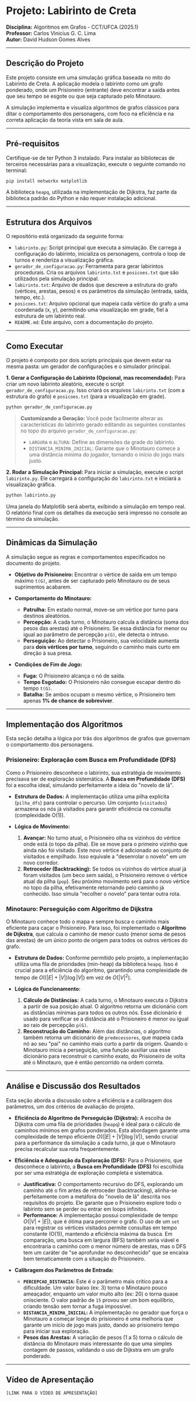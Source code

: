 # Projeto: Labirinto de Creta

**Disciplina:** Algoritmos em Grafos - CCT/UFCA (2025.1)  
**Professor:** Carlos Vinicius G. C. Lima  
**Autor:** David Hudson Gomes Alves

---

## Descrição do Projeto
Este projeto consiste em uma simulação gráfica baseada no mito do Labirinto de Creta. A aplicação modela o labirinto como um grafo ponderado, onde um Prisioneiro (entrante) deve encontrar a saída antes que seu tempo se esgote ou que seja capturado pelo Minotauro.

A simulação implementa e visualiza algoritmos de grafos clássicos para ditar o comportamento dos personagens, com foco na eficiência e na correta aplicação da teoria vista em sala de aula.

---

## Pré-requisitos
Certifique-se de ter Python 3 instalado. Para instalar as bibliotecas de terceiros necessárias para a visualização, execute o seguinte comando no terminal:
```bash
pip install networkx matplotlib
````

A biblioteca `heapq`, utilizada na implementação de Dijkstra, faz parte da biblioteca padrão do Python e não requer instalação adicional.

-----

## Estrutura dos Arquivos

O repositório está organizado da seguinte forma:

  * `labirinto.py`: Script principal que executa a simulação. Ele carrega a configuração do labirinto, inicializa os personagens, controla o loop de turnos e renderiza a visualização gráfica.
  * `gerador_de_configuracao.py`: Ferramenta para gerar labirintos procedurais. Cria os arquivos `labirinto.txt` e `posicoes.txt` que são utilizados pela simulação principal.
  * `labirinto.txt`: Arquivo de dados que descreve a estrutura do grafo (vértices, arestas, pesos) e os parâmetros da simulação (entrada, saída, tempo, etc.).
  * `posicoes.txt`: Arquivo opcional que mapeia cada vértice do grafo a uma coordenada (x, y), permitindo uma visualização em grade, fiel à estrutura de um labirinto real.
  * `README.md`: Este arquivo, com a documentação do projeto.

-----

## Como Executar

O projeto é composto por dois scripts principais que devem estar na mesma pasta: um gerador de configurações e o simulador principal.

**1. Gerar a Configuração do Labirinto (Opcional, mas recomendado):**
Para criar um novo labirinto aleatório, execute o script `gerador_de_configuracao.py`. Isso criará os arquivos `labirinto.txt` (com a estrutura do grafo) e `posicoes.txt` (para a visualização em grade).

```bash
python gerador_de_configuracao.py
```

> **Customizando a Geração:**
> Você pode facilmente alterar as características do labirinto gerado editando as seguintes constantes no topo do arquivo `gerador_de_configuracao.py`:
>
>   * `LARGURA` e `ALTURA`: Define as dimensões da grade do labirinto.
>   * `DISTANCIA_MINIMA_INICIAL`: Garante que o Minotauro comece a uma distância mínima do jogador, tornando o início do jogo mais justo.

**2. Rodar a Simulação Principal:**
Para iniciar a simulação, execute o script `labirinto.py`. Ele carregará a configuração do `labirinto.txt` e iniciará a visualização gráfica.

```bash
python labirinto.py
```

Uma janela do Matplotlib será aberta, exibindo a simulação em tempo real. O relatório final com os detalhes da execução será impresso no console ao término da simulação.

-----

## Dinâmicas da Simulação

A simulação segue as regras e comportamentos especificados no documento do projeto.

  * **Objetivo do Prisioneiro:** Encontrar o vértice de saída em um tempo máximo `t(G)`, antes de ser capturado pelo Minotauro ou de seus suprimentos acabarem.

  * **Comportamento do Minotauro:**

      * **Patrulha:** Em estado normal, move-se um vértice por turno para destinos aleatórios.
      * **Percepção:** A cada turno, o Minotauro calcula a distância (soma dos pesos das arestas) até o Prisioneiro. Se essa distância for menor ou igual ao parâmetro de percepção `p(G)`, ele detecta o intruso.
      * **Perseguição:** Ao detectar o Prisioneiro, sua velocidade aumenta para **dois vértices por turno**, seguindo o caminho mais curto em direção à sua presa.

  * **Condições de Fim de Jogo:**

      * **Fuga:** O Prisioneiro alcança o nó de saída.
      * **Tempo Esgotado:** O Prisioneiro não consegue escapar dentro do tempo `t(G)`.
      * **Batalha:** Se ambos ocupam o mesmo vértice, o Prisioneiro tem apenas **1% de chance de sobreviver**.

-----

## Implementação dos Algoritmos

Esta seção detalha a lógica por trás dos algoritmos de grafos que governam o comportamento dos personagens.

### Prisioneiro: Exploração com Busca em Profundidade (DFS)

Como o Prisioneiro desconhece o labirinto, sua estratégia de movimento precisava ser de exploração sistemática. A **Busca em Profundidade (DFS)** foi a escolha ideal, simulando perfeitamente a ideia do "novelo de lã".

  * **Estrutura de Dados:** A implementação utiliza uma pilha explícita (`pilha_dfs`) para controlar o percurso. Um conjunto (`visitados`) armazena os nós já visitados para garantir eficiência na consulta (complexidade O(1)).

  * **Lógica de Movimento:**

    1.  **Avançar:** No turno atual, o Prisioneiro olha os vizinhos do vértice onde está (o topo da pilha). Ele se move para o primeiro vizinho que ainda não foi visitado. Este novo vértice é adicionado ao conjunto de visitados e empilhado. Isso equivale a "desenrolar o novelo" em um novo corredor.
    2.  **Retroceder (Backtracking):** Se todos os vizinhos do vértice atual já foram visitados (um beco sem saída), o Prisioneiro remove o vértice atual da pilha (`pop`). Seu próximo movimento será para o novo vértice no topo da pilha, efetivamente retornando pelo caminho já conhecido. Isso simula "recolher o novelo" para tentar outra rota.

### Minotauro: Perseguição com Algoritmo de Dijkstra

O Minotauro conhece todo o mapa e sempre busca o caminho mais eficiente para caçar o Prisioneiro. Para isso, foi implementado o **Algoritmo de Dijkstra**, que calcula o caminho de menor custo (menor soma de pesos das arestas) de um único ponto de origem para todos os outros vértices do grafo.

  * **Estrutura de Dados:** Conforme permitido pelo projeto, a implementação utiliza uma fila de prioridades (min-heap) da biblioteca `heapq`. Isso é crucial para a eficiência do algoritmo, garantindo uma complexidade de tempo de $O((|E| + |V|) \log |V|)$ em vez de $O(|V|^2)$.

  * **Lógica de Funcionamento:**

    1.  **Cálculo de Distâncias:** A cada turno, o Minotauro executa o Dijkstra a partir de sua posição atual. O algoritmo retorna um dicionário com as distâncias mínimas para todos os outros nós. Esse dicionário é usado para verificar se a distância até o Prisioneiro é menor ou igual ao raio de percepção `p(G)`.
    2.  **Reconstrução do Caminho:** Além das distâncias, o algoritmo também retorna um dicionário de `predecessores`, que mapeia cada nó ao seu "pai" no caminho mais curto a partir da origem. Quando o Minotauro inicia a perseguição, uma função auxiliar usa esse dicionário para reconstruir o caminho exato, do Prisioneiro de volta até o Minotauro, que é então percorrido na ordem correta.

-----

## Análise e Discussão dos Resultados

Esta seção aborda a discussão sobre a eficiência e a calibragem dos parâmetros, um dos critérios de avaliação do projeto.

* **Eficiência do Algoritmo de Perseguição (Dijkstra):** A escolha de Dijkstra com uma fila de prioridades (`heapq`) é ideal para o cálculo de caminhos mínimos em grafos ponderados. Esta abordagem garante uma complexidade de tempo eficiente $O((|E| + |V|) \log |V|)$, sendo crucial para a performance da simulação a cada turno, já que o Minotauro precisa recalcular sua rota frequentemente.

* **Eficiência e Adequação da Exploração (DFS):** Para o Prisioneiro, que desconhece o labirinto, a **Busca em Profundidade (DFS)** foi escolhida por ser uma estratégia de exploração completa e sistemática.
    * **Justificativa:** O comportamento recursivo do DFS, explorando um caminho até o fim antes de retroceder (backtracking), alinha-se perfeitamente com a metáfora do "novelo de lã" descrita nos requisitos do projeto. Ele garante que o Prisioneiro explore todo o labirinto sem se perder ou entrar em loops infinitos.
    * **Performance:** A implementação possui complexidade de tempo $O(|V| + |E|)$, que é ótima para percorrer o grafo. O uso de um `set` para registrar os vértices visitados permite consultas em tempo constante (O(1)), mantendo a eficiência máxima da busca. Em comparação, uma busca em largura (BFS) também seria viável e encontraria o caminho com o menor número de arestas, mas o DFS tem um caráter de "se aprofundar no desconhecido" que se encaixa bem tematicamente com a situação do Prisioneiro.

* **Calibragem dos Parâmetros de Entrada:**
    * **`PERCEPCAO_DISTANCIA`:** Este é o parâmetro mais crítico para a dificuldade. Um valor baixo (ex: 3) torna o Minotauro pouco ameaçador, enquanto um valor muito alto (ex: 20) o torna quase onisciente. O valor padrão de `15` provou ser um bom equilíbrio, criando tensão sem tornar a fuga impossível.
    * **`DISTANCIA_MINIMA_INICIAL`:** A implementação no gerador que força o Minotauro a começar longe do prisioneiro é uma melhoria que garante um início de jogo mais justo, dando ao prisioneiro tempo para iniciar sua exploração.
    * **Pesos das Arestas:** A variação de pesos (1 a 5) torna o cálculo de distância do Minotauro mais interessante do que uma simples contagem de passos, validando o uso de Dijkstra em um grafo ponderado.

-----

## Vídeo de Apresentação

`[LINK PARA O VÍDEO DE APRESENTAÇÃO]`
